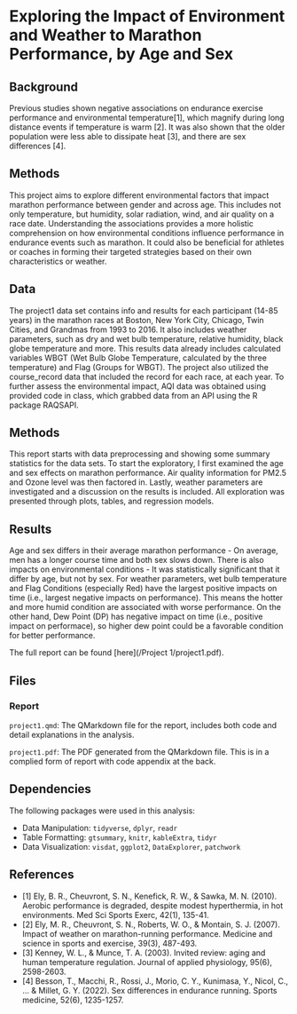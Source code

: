 # Exploring the Impact of Environment and Weather to Marathon Performance, by Age and Sex

## Background

Previous studies shown negative associations on endurance exercise performance and environmental temperature[1], which magnify during long distance events if temperature is warm [2]. It was also shown that the older population were less able to dissipate heat [3], and there are sex differences [4].

## Methods

This project aims to explore different environmental factors that impact marathon performance between gender and across age. This includes not only temperature, but humidity, solar radiation, wind, and air quality on a race date. Understanding the associations provides a more holistic comprehension on how environmental conditions influence performance in endurance events such as marathon. It could also be beneficial for athletes or coaches in forming their targeted strategies based on their own characteristics or weather.

## Data

The project1 data set contains info and results for each participant (14-85 years) in the marathon races at Boston, New York City, Chicago, Twin Cities, and Grandmas from 1993 to 2016. It also includes weather parameters, such as dry and wet bulb temperature, relative humidity, black globe temperature and more. This results data already includes calculated variables WBGT (Wet Bulb Globe Temperature, calculated by the three temperature) and Flag (Groups for WBGT). The project also utilized the course_record data that included the record for each race, at each year. To further assess the environmental impact, AQI data was obtained using provided code in class, which grabbed data from an API using the R package RAQSAPI.

## Methods

This report starts with data preprocessing and showing some summary statistics for the data sets. To start the exploratory, I first examined the age and sex effects on marathon performance. Air quality information for PM2.5 and Ozone level was then factored in. Lastly, weather parameters are investigated and a discussion on the results is included. All exploration was presented through plots, tables, and regression models.

## Results

Age and sex differs in their average marathon performance - On average, men has a longer course time and both sex slows down. There is also impacts on environmental conditions - It was statistically significant that it differ by age, but not by sex. For weather parameters, wet bulb temperature and Flag Conditions (especially Red) have the largest positive impacts on time (i.e., largest negative impacts on performance). This means the hotter and more humid condition are associated with worse performance. On the other hand, Dew Point (DP) has negative impact on time (i.e., positive impact on performace), so higher dew point could be a favorable condition for better performance.

The full report can be found [here](/Project 1/project1.pdf).

## Files

### Report

`project1.qmd`: The QMarkdown file for the report, includes both code and detail explanations in the analysis.

`project1.pdf`: The PDF generated from the QMarkdown file. This is in a complied form of report with code appendix at the back.

## Dependencies

The following packages were used in this analysis:

-   Data Manipulation: `tidyverse`, `dplyr`, `readr`
-   Table Formatting: `gtsummary`, `knitr`, `kableExtra`, `tidyr`
-   Data Visualization: `visdat`, `ggplot2`, `DataExplorer`, `patchwork`

## References

-   [1] Ely, B. R., Cheuvront, S. N., Kenefick, R. W., & Sawka, M. N. (2010). Aerobic performance is degraded, despite modest hyperthermia, in hot environments. Med Sci Sports Exerc, 42(1), 135-41.
-   [2] Ely, M. R., Cheuvront, S. N., Roberts, W. O., & Montain, S. J. (2007). Impact of weather on marathon-running performance. Medicine and science in sports and exercise, 39(3), 487-493.
-   [3] Kenney, W. L., & Munce, T. A. (2003). Invited review: aging and human temperature regulation. Journal of applied physiology, 95(6), 2598-2603.
-   [4] Besson, T., Macchi, R., Rossi, J., Morio, C. Y., Kunimasa, Y., Nicol, C., ... & Millet, G. Y. (2022). Sex differences in endurance running. Sports medicine, 52(6), 1235-1257.
